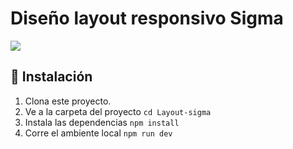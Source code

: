 # Diseño layout responsivo Sigma

![](https://repository-images.githubusercontent.com/286589725/f698b780-dd05-11ea-81de-3a6f58cf2f42)

## 🚀 Instalación

1. Clona este proyecto.
2. Ve a la carpeta del proyecto
   `cd Layout-sigma`
3. Instala las dependencias
   `npm install`
4. Corre el ambiente local
   `npm run dev`
